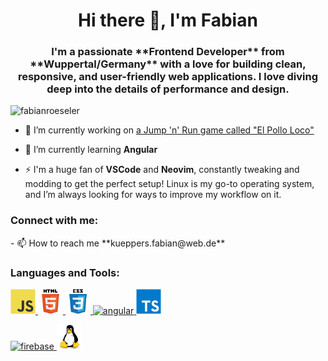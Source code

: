 


<h1 align="center">Hi there 👋, I'm  Fabian</h1>
<h3 align="center">
I'm a passionate **Frontend Developer** from **Wuppertal/Germany** with a love for building clean, responsive, and user-friendly web applications. I love diving deep into the details of performance and design.  
</h3>

<p align="left"> <img src="https://komarev.com/ghpvc/?username=fabianroeseler&label=Profile%20views&color=0e75b6&style=flat" alt="fabianroeseler" /> </p>

- 🔭 I’m currently working on [a Jump 'n' Run game called "El Pollo Loco"](https://github.com/FabianRoeseler/elpolloloco)

- 🌱 I’m currently learning **Angular**

- ⚡ I'm a huge fan of **VSCode** and **Neovim**, constantly tweaking and modding to get the perfect setup! Linux is my go-to operating system, and I’m always looking for ways to improve my workflow on it.

<h3 align="left">Connect with me:</h3>
<p align="left">- 📫 How to reach me **kueppers.fabian@web.de**</p>

<h3 align="left">Languages and Tools:</h3>
<p align="left">
<a href="https://developer.mozilla.org/en-US/docs/Web/JavaScript" target="_blank" rel="noreferrer"> <img src="https://raw.githubusercontent.com/devicons/devicon/master/icons/javascript/javascript-original.svg" alt="javascript" width="40" height="40"/> </a>
<a href="https://www.w3.org/html/" target="_blank" rel="noreferrer"> <img src="https://raw.githubusercontent.com/devicons/devicon/master/icons/html5/html5-original-wordmark.svg" alt="html5" width="40" height="40"/> </a>
<a href="https://www.w3schools.com/css/" target="_blank" rel="noreferrer"> <img src="https://raw.githubusercontent.com/devicons/devicon/master/icons/css3/css3-original-wordmark.svg" alt="css3" width="40" height="40"/> </a>
<a href="https://angular.io" target="_blank" rel="noreferrer"> <img src="https://angular.io/assets/images/logos/angular/angular.svg" alt="angular" width="40" height="40"/> </a>
<a href="https://www.typescriptlang.org/" target="_blank" rel="noreferrer"> <img src="https://raw.githubusercontent.com/devicons/devicon/master/icons/typescript/typescript-original.svg" alt="typescript" width="40" height="40"/> </a> </p>
<a href="https://firebase.google.com/" target="_blank" rel="noreferrer"> <img src="https://www.vectorlogo.zone/logos/firebase/firebase-icon.svg" alt="firebase" width="40" height="40"/> </a>
<a href="https://www.linux.org/" target="_blank" rel="noreferrer"> <img src="https://raw.githubusercontent.com/devicons/devicon/master/icons/linux/linux-original.svg" alt="linux" width="40" height="40"/> </a>
